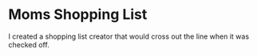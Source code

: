 Moms Shopping List
================

I created a shopping list creator that would cross out the line when it was checked off.